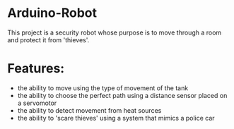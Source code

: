 # Arduino-Robot
This project is a security robot whose purpose is to move through a room and protect it from 'thieves'. 
# Features:
 * the ability to move using the type of movement of the tank
 * the ability to choose the perfect path using a distance sensor placed on a servomotor 
 * the ability to detect movement from heat sources
 * the ability to 'scare thieves' using a system that mimics a police car
